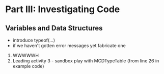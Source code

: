 
# Part III: Investigating Code
## Variables and Data Structures

* introduce typeof(...)
* if we haven't gotten error messages yet fabricate one

1. WWWWWH
2. Leading activity 3 - sandbox play with MCDTypeTable (from line 26 in example code)
